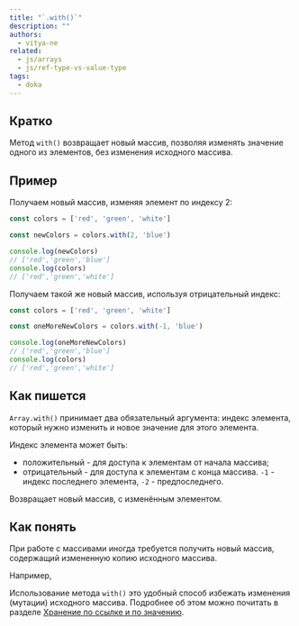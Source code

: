 ```yaml
---
title: "`.with()`"
description: ""
authors:
  - vitya-ne
related:
  - js/arrays
  - js/ref-type-vs-value-type
tags:
  - doka
---
```


## Кратко

Метод `with()` возвращает новый массив, позволяя изменять значение одного из элементов, без изменения исходного массива.

## Пример

Получаем новый массив, изменяя элемент по индексу 2:

```js
const colors = ['red', 'green', 'white']

const newColors = colors.with(2, 'blue')

console.log(newColors)
// ['red','green','blue']
console.log(colors)
// ['red','green','white']
```

Получаем такой же новый массив, используя отрицательный индекс:
```js
const colors = ['red', 'green', 'white']

const oneMoreNewColors = colors.with(-1, 'blue')

console.log(oneMoreNewColors)
// ['red','green','blue']
console.log(colors)
// ['red','green','white']
```

## Как пишется

`Array.with()` принимает два обязательный аргумента: индекс элемента, который нужно изменить и новое значение для этого элемента.

Индекс элемента может быть:
- положительный - для доступа к элементам от начала массива;
- отрицательный - для доступа к элементам с конца массива. `-1` - индекс последнего элемента, `-2` - предпоследнего.

Возвращает новый массив, с изменённым элементом.

## Как понять

При работе с массивами иногда требуется получить новый массив, содержащий измененную копию исходного массива.

Например,

Использование метода `with()` это удобный способ избежать изменения (мутации) исходного массива.
Подробнее об этом можно почитать в разделе [Хранение по ссылке и по значению](https://doka.guide/js/ref-type-vs-value-type/#mutacii-i-neizmenyaemost).




